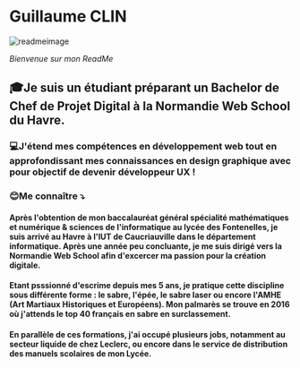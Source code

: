 # Guillaume CLIN 

![readmeimage](https://github.com/user-attachments/assets/6d3847b3-84bd-41c5-8833-9771ebf216a8)


*Bienvenue sur mon ReadMe*
## 🎓Je suis un étudiant préparant un Bachelor de Chef de Projet Digital à la Normandie Web School du Havre. 
### 💻J'étend mes compétences en développement web tout en approfondissant mes connaissances en design graphique avec pour objectif de devenir développeur UX !

### 😊Me connaître ⤵️
#### Après l'obtention de mon baccalauréat général spécialité mathématiques et numérique & sciences de l'informatique au lycée des Fontenelles, je suis arrivé au Havre à l'IUT de Caucriauville dans le département informatique. Après une année peu concluante, je me suis dirigé vers la Normandie Web School afin d'excercer ma passion pour la création digitale.
#### Etant psssionné d'escrime depuis mes 5 ans, je pratique cette discipline sous différente forme : le sabre, l'épée, le sabre laser ou encore l'AMHE (Art  Martiaux Historiques et Européens). Mon palmarès se trouve en 2016 où j'attends le top 40 français en sabre en surclassement.

#### En parallèle de ces formations, j'ai occupé plusieurs jobs, notamment au secteur liquide de chez Leclerc, ou encore dans le service de distribution des manuels scolaires de mon Lycée.

 
